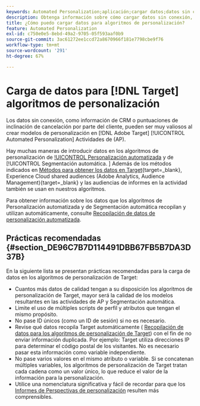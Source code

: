 ```yaml
---
keywords: Automated Personalization;aplicación;cargar datos;datos sin conexión;algoritmo de personalización;segmentación automática;segmentación automática;prácticas recomendadas
description: Obtenga información sobre cómo cargar datos sin conexión, como información de CRM, al crear modelos de personalización en Adobe [!DNL Target] Actividades de Automated Personalization (AP).
title: ¿Cómo puedo cargar datos para algoritmos de personalización?
feature: Automated Personalization
exl-id: c750e0e5-8ebd-49a2-9705-05f593aaf0b9
source-git-commit: 3ac61272ee1ccd72a8670966f181e7798cbe9f76
workflow-type: tm+mt
source-wordcount: '291'
ht-degree: 67%

---
```


# Carga de datos para [!DNL Target] algoritmos de personalización

Los datos sin conexión, como información de CRM o puntuaciones de inclinación de cancelación por parte del cliente, pueden ser muy valiosos al crear modelos de personalización en [!DNL Adobe Target] [!UICONTROL Automated Personalization] Actividades de (AP).

Hay muchas maneras de introducir datos en los algoritmos de personalización de [!UICONTROL Personalización automatizada](AP) y de [!UICONTROL Segmentación automática. ] Además de los métodos indicados en [Métodos para obtener los datos en Target](https://developer.adobe.com/target/before-implement/methods-to-get-data-into-target/methods-to-get-data-into-target/){target=_blank}, Experience Cloud shared audiences (Adobe Analytics, Audience Management){target=_blank} y las audiencias de informes en la actividad también se usan en nuestros algoritmos.

Para obtener información sobre los datos que los algoritmos de Personalización automatizada y de Segmentación automática recopilan y utilizan automáticamente, consulte [Recopilación de datos de personalización automatizada](/help/main/c-activities/t-automated-personalization/ap-data.md).

## Prácticas recomendadas   {#section_DE96C7B7D114491DBB67FB5B7DA3D37B}

En la siguiente lista se presentan prácticas recomendadas para la carga de datos en los algoritmos de personalización de Target:

* Cuantos más datos de calidad tengan a su disposición los algoritmos de personalización de Target, mayor será la calidad de los modelos resultantes en las actividades de AP y Segmentación automática.
* Limite el uso de múltiples scripts de perfil y atributos que tengan el mismo propósito.
* No pase ID únicos (como un ID de sesión) si no es necesario.
* Revise qué datos recopila Target automáticamente (   [Recopilación de datos para los algoritmos de personalización de Target](/help/main/c-activities/t-automated-personalization/ap-data.md)) con el fin de no enviar información duplicada. Por ejemplo: Target utiliza direcciones IP para determinar el código postal de los visitantes. No es necesario pasar esta información como variable independiente.
* No pase varios valores en el mismo atributo o variable. Si se concatenan múltiples variables, los algoritmos de personalización de Target tratan cada cadena como un valor único, lo que reduce el valor de la información para la personalización.
* Utilice una nomenclatura significativa y fácil de recordar para que los   [Informes de Perspectivas de personalización](/help/main/c-reports/c-personalization-insights-reports/personalization-insights-reports.md#concept_A897070E1EDC403EB84CFB7A6ECAD767) resulten más comprensibles.
